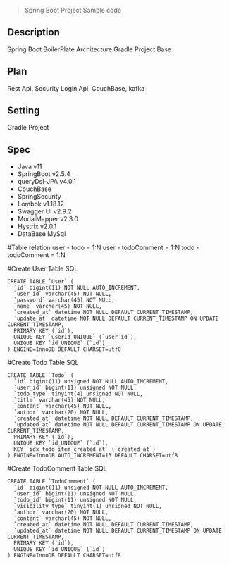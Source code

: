 > Spring Boot Project Sample code

## Description
Spring Boot BoilerPlate Architecture
Gradle Project Base

## Plan
Rest Api, Security Login Api, CouchBase, kafka

## Setting
Gradle Project

## Spec
- Java v11
- SpringBoot v2.5.4
- queryDsl-JPA v4.0.1
- CouchBase
- SpringSecurity
- Lombok v1.18.12
- Swagger UI v2.9.2
- ModalMapper v2.3.0
- Hystrix v2.0.1
- DataBase MySql

#Table relation
user - todo = 1:N
user - todoComment = 1:N
todo - todoComment = 1:N

#Create User Table SQL
```
CREATE TABLE `User` (
  `id` bigint(11) NOT NULL AUTO_INCREMENT,
  `user_id` varchar(45) NOT NULL,
  `password` varchar(45) NOT NULL,
  `name` varchar(45) NOT NULL,
  `created_at` datetime NOT NULL DEFAULT CURRENT_TIMESTAMP,
  `update_at` datetime NOT NULL DEFAULT CURRENT_TIMESTAMP ON UPDATE CURRENT_TIMESTAMP,
  PRIMARY KEY (`id`),
  UNIQUE KEY `userId_UNIQUE` (`user_id`),
  UNIQUE KEY `id_UNIQUE` (`id`)
) ENGINE=InnoDB DEFAULT CHARSET=utf8
```
#Create Todo Table SQL
```
CREATE TABLE `Todo` (
  `id` bigint(11) unsigned NOT NULL AUTO_INCREMENT,
  `user_id` bigint(11) unsigned NOT NULL,
  `todo_type` tinyint(4) unsigned NOT NULL,
  `title` varchar(45) NOT NULL,
  `content` varchar(45) NOT NULL,
  `author` varchar(20) NOT NULL,
  `created_at` datetime NOT NULL DEFAULT CURRENT_TIMESTAMP,
  `updated_at` datetime NOT NULL DEFAULT CURRENT_TIMESTAMP ON UPDATE CURRENT_TIMESTAMP,
  PRIMARY KEY (`id`),
  UNIQUE KEY `id_UNIQUE` (`id`),
  KEY `idx_todo_item_created_at` (`created_at`)
) ENGINE=InnoDB AUTO_INCREMENT=13 DEFAULT CHARSET=utf8
```
#Create TodoComment Table SQL
```
CREATE TABLE `TodoComment` (
  `id` bigint(11) unsigned NOT NULL AUTO_INCREMENT,
  `user_id` bigint(11) unsigned NOT NULL,
  `todo_id` bigint(11) unsigned NOT NULL,
  `visibility_type` tinyint(1) unsigned NOT NULL,
  `author` varchar(20) NOT NULL,
  `content` varchar(45) NOT NULL,
  `created_at` datetime NOT NULL DEFAULT CURRENT_TIMESTAMP,
  `updated_at` datetime NOT NULL DEFAULT CURRENT_TIMESTAMP ON UPDATE CURRENT_TIMESTAMP,
  PRIMARY KEY (`id`),
  UNIQUE KEY `id_UNIQUE` (`id`)
) ENGINE=InnoDB DEFAULT CHARSET=utf8
```
